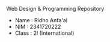 Web Design & Programming Repository
- Name : Ridho Anfa'al
- NIM : 2341720222
- Class : 2I (International)
